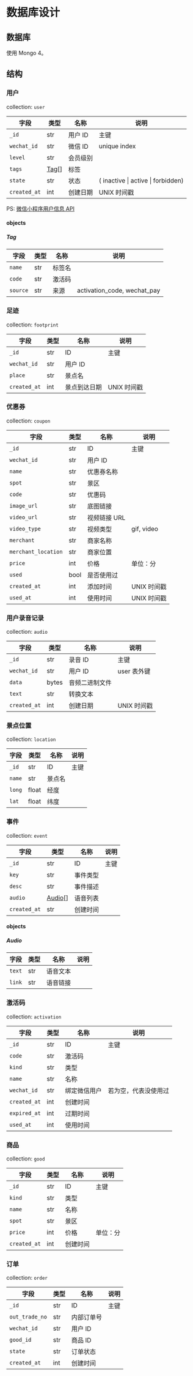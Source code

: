 # 数据库设计

## 数据库

使用 Mongo 4。

## 结构

### 用户

collection: `user`

| 字段         | 类型          | 名称     | 说明                               |
| ------------ | ------------- | -------- | ---------------------------------- |
| `_id`        | str           | 用户 ID  | 主键                               |
| `wechat_id`  | str           | 微信 ID  | unique index                       |
| `level`      | str           | 会员级别 |                                    |
| `tags`       | [Tag](#tag)[] | 标签     |                                    |
| `state`      | str           | 状态     | ( inactive \| active \| forbidden) |
| `created_at` | int           | 创建日期 | UNIX 时间戳                        |

PS: [微信小程序用户信息 API](https://developers.weixin.qq.com/miniprogram/dev/api/UserInfo.html)

#### objects

##### Tag

| 字段     | 类型 | 名称   | 说明                        |
| -------- | ---- | ------ | --------------------------- |
| `name`   | str  | 标签名 |                             |
| `code`   | str  | 激活码 |                             |
| `source` | str  | 来源   | activation_code, wechat_pay |

### 足迹

collection: `footprint`

| 字段         | 类型 | 名称         | 说明        |
| ------------ | ---- | ------------ | ----------- |
| `_id`        | str  | ID           | 主键        |
| `wechat_id`  | str  | 用户 ID      |             |
| `place`      | str  | 景点名       |             |
| `created_at` | int  | 景点到达日期 | UNIX 时间戳 |

### 优惠券

collection: `coupon`

| 字段                | 类型 | 名称         | 说明        |
| ------------------- | ---- | ------------ | ----------- |
| `_id`               | str  | ID           | 主键        |
| `wechat_id`         | str  | 用户 ID      |             |
| `name`              | str  | 优惠券名称   |             |
| `spot`              | str  | 景区         |             |
| `code`              | str  | 优惠码       |             |
| `image_url`         | str  | 底图链接     |             |
| `video_url`         | str  | 视频链接 URL |             |
| `video_type`        | str  | 视频类型     | gif, video  |
| `merchant`          | str  | 商家名称     |             |
| `merchant_location` | str  | 商家位置     |             |
| `price`             | int  | 价格         | 单位：分    |
| `used`              | bool | 是否使用过   |             |
| `created_at`        | int  | 添加时间     | UNIX 时间戳 |
| `used_at`           | int  | 使用时间     | UNIX 时间戳 |

### 用户录音记录

collection: `audio`

| 字段         | 类型  | 名称           | 说明        |
| ------------ | ----- | -------------- | ----------- |
| `_id`        | str   | 录音 ID        | 主键        |
| `wechat_id`  | str   | 用户 ID        | user 表外键 |
| `data`       | bytes | 音频二进制文件 |             |
| `text`       | str   | 转换文本       |             |
| `created_at` | int   | 创建日期       | UNIX 时间戳 |

### 景点位置

collection: `location`

| 字段   | 类型  | 名称   | 说明 |
| ------ | ----- | ------ | ---- |
| `_id`  | str   | ID     | 主键 |
| `name` | str   | 景点名 |      |
| `long` | float | 经度   |      |
| `lat`  | float | 纬度   |      |

### 事件

collection: `event`

| 字段         | 类型              | 名称     | 说明 |
| ------------ | ----------------- | -------- | ---- |
| `_id`        | str               | ID       | 主键 |
| `key`        | str               | 事件类型 |      |
| `desc`       | str               | 事件描述 |      |
| `audio`      | [Audio](#audio)[] | 语音列表 |      |
| `created_at` | str               | 创建时间 |      |

#### objects

##### Audio

| 字段   | 类型 | 名称     | 说明 |
| ------ | ---- | -------- | ---- |
| `text` | str  | 语音文本 |      |
| `link` | str  | 语音链接 |      |

### 激活码

collection: `activation`

| 字段         | 类型 | 名称         | 说明                 |
| ------------ | ---- | ------------ | -------------------- |
| `_id`        | str  | ID           | 主键                 |
| `code`       | str  | 激活码       |                      |
| `kind`       | str  | 类型         |                      |
| `name`       | str  | 名称         |                      |
| `wechat_id`  | str  | 绑定微信用户 | 若为空，代表没使用过 |
| `created_at` | int  | 创建时间     |                      |
| `expired_at` | int  | 过期时间     |                      |
| `used_at`    | int  | 使用时间     |                      |

### 商品

collection: `good`

| 字段         | 类型 | 名称     | 说明     |
| ------------ | ---- | -------- | -------- |
| `_id`        | str  | ID       | 主键     |
| `kind`       | str  | 类型     |          |
| `name`       | str  | 名称     |          |
| `spot`       | str  | 景区     |          |
| `price`      | int  | 价格     | 单位：分 |
| `created_at` | int  | 创建时间 |          |

### 订单

collection: `order`

| 字段           | 类型 | 名称       | 说明 |
| -------------- | ---- | ---------- | ---- |
| `_id`          | str  | ID         | 主键 |
| `out_trade_no` | str  | 内部订单号 |      |
| `wechat_id`    | str  | 用户 ID    |      |
| `good_id`      | str  | 商品 ID    |      |
| `state`        | str  | 订单状态   |      |
| `created_at`   | int  | 创建时间   |      |
